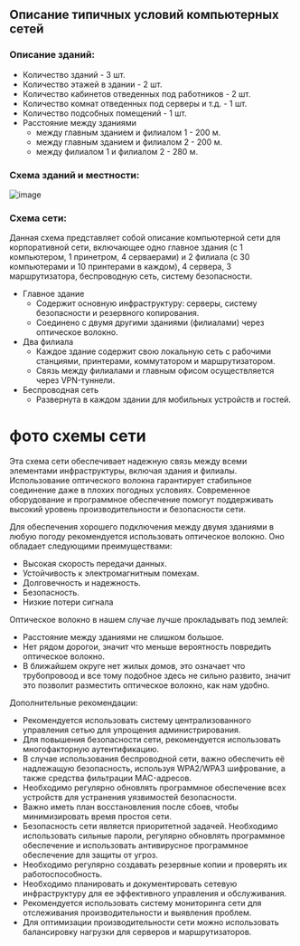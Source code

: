 ## Описание типичных условий компьютерных сетей

### Описание зданий:
- Количество зданий - 3 шт.
- Количество этажей в здании - 2 шт.
- Количество кабинетов отведенных под работников - 2 шт.
- Количество комнат отведенных под серверы и т.д. - 1 шт.
- Количество подсобных помещений - 1 шт.
- Расстояние между зданиями
    - между главным зданием и филиалом 1 - 200 м.
    - между главным зданием и филиалом 2 - 200 м.
    - между филиалом 1 и филиалом 2 - 280 м.

### Схема зданий и местности:

![image](https://github.com/user-attachments/assets/b9341257-8bda-4308-acf1-a810cc9d4bb9)


### Схема сети:
Данная схема представляет собой описание компьютерной сети для корпоративной сети, включающее одно главное  здания (с 1 компьютером, 1 принетром, 4 серваерами) и 2 филиала (с 30 компьютерами и 10 принтерами в каждом), 4 сервера, 3 маршрутизатора, беспроводную сеть, систему безопасности.

- Главное здание
    - Содержит основную инфраструктуру: серверы, систему безопасности и резервного копирования.
    - Соединено с двумя другими зданиями (филиалами) через оптическое волокно.
- Два филиала
    - Каждое здание содержит свою локальную сеть с рабочими станциями, принтерами, коммутатором и маршрутизатором.
    - Связь между филиалами и главным офисом осуществляется через VPN-туннели.
- Беспроводная сеть
    - Развернута в каждом здании для мобильных устройств и гостей.

# фото схемы сети


Эта схема сети обеспечивает надежную связь между всеми элементами инфраструктуры, включая здания и филиалы. Использование оптического волокна гарантирует стабильное соединение даже в плохих погодных условиях. Современное оборудование и программное обеспечение помогут поддерживать высокий уровень производительности и безопасности сети.

Для обеспечения хорошего подключения между двумя зданиями в любую погоду рекомендуется использовать оптическое волокно. Оно обладает следующими преимуществами:

- Высокая скорость передачи данных.
- Устойчивость к электромагнитным помехам.
- Долговечность и надежность.
- Безопасность.
- Низкие потери сигнала

Оптическое волокно в нашем случае лучше прокладывать под землей:
- Расстояние между зданиями не слишком большое.
- Нет рядом дорогои, значит что меньше вероятность повредить оптическое волокно.
- В ближайшем округе нет жилых домов, это означает что трубопровоод и все тому подобное здесь не сильно развито, значит это позволит разместить оптическое волокно, как нам удобно.

Дополнительные рекомендации:
- Рекомендуется использовать систему централизованного управления сетью для упрощения администрирования.
- Для повышения безопасности сети, рекомендуется использовать многофакторную аутентификацию.
- В случае использования беспроводной сети, важно обеспечить её надлежащую безопасность, используя WPA2/WPA3 шифрование, а также средства фильтрации MAC-адресов.
- Необходимо регулярно обновлять программное обеспечение всех устройств для устранения уязвимостей безопасности.
- Важно иметь план восстановления после сбоев, чтобы минимизировать время простоя сети.
- Безопасность сети является приоритетной задачей. Необходимо использовать сильные пароли, регулярно обновлять программное обеспечение и использовать антивирусное программное обеспечение для защиты от угроз.
- Необходимо регулярно создавать резервные копии и проверять их работоспособность.
- Необходимо планировать и документировать сетевую инфраструктуру для ее эффективного управления и обслуживания.
- Рекомендуется использовать систему мониторинга сети для отслеживания производительности и выявления проблем.
- Для оптимизации производительности сети можно использовать балансировку нагрузки для серверов и маршрутизаторов.

